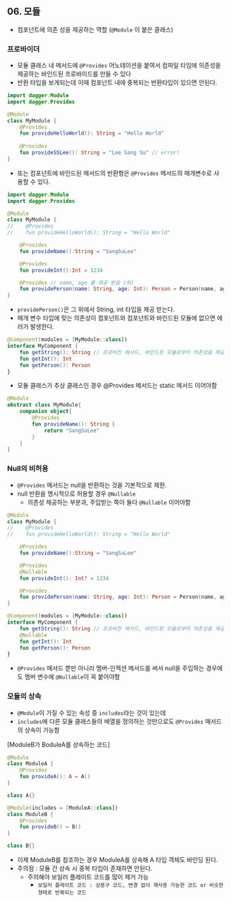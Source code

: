## 06. 모듈

- 컴포넌트에 의존 성을 제공하는 역할 (`@Module` 이 붙은 클래스)

### 프로바이더

- 모듈 클래스 내 메서드에 `@Provides` 어노테이션을 붙여서 컴파일 타임에 의존성을 제공하는 바인드된 프로바이드를 만들 수 있다
- 반환 타입을 보게되는데 이때 컴포넌트 내에 중복되는 반환타입이 있으면 안된다.

```kotlin
import dagger.Module
import dagger.Provides

@Module
class MyModule {
    @Provides
    fun provideHelloWorld(): String = "Hello World"
    
    @Provides
    fun provideSSLee(): String = "Lee Sang Su" // error!
}
```

- 또는 컴포넌트에 바인드된 메서드의 반환형은 `@Provides` 메서드의 매개변수로 사용할 수 있다.

```kotlin
import dagger.Module
import dagger.Provides

@Module
class MyModule {
//    @Provides
//    fun provideHelloWorld(): String = "Hello World"

    @Provides
    fun provideName():String = "SangSuLee"

    @Provides
    fun provideInt():Int = 1234

    @Provides // name, age 를 제공 받음 (위)
    fun providePerson(name: String, age: Int): Person = Person(name, age)
}
```

- `providePerson()`은 그 위에서 String, int 타입을 제공 받는다.
- 매개 변수 타입에 맞는 의존성이 컴포넌트와 컴포넌트와 바인드된 모듈에 없으면 에러가 발생한다.

```kotlin
@Component(modules = [MyModule::class])
interface MyComponent {
    fun getString(): String // 프로비전 메서드, 바인드된 모듈로부터 의존성을 제공
    fun getInt(): Int
    fun getPerson(): Person
}
```

- 모듈 클래스가 추상 클래스인 경우 @Provides 메서드는 static 메서드 이어야함

```kotlin
@Module
abstract class MyModule{
    companion object{
        @Provides
        fun provideName(): String {
            return "SangSuLee"
        }
    }
}
```

### Null의 비허용

- `@Provides` 메서드는 null을 반환하는 것을 기본적으로 제한.
- null 반환을 명시적으로 허용할 경우 `@Nullable`
    - 의존성 제공하는 부분과, 주입받는 쪽이 둘다 `@Nullable` 이어야함

```kotlin
@Module
class MyModule {
//    @Provides
//    fun provideHelloWorld(): String = "Hello World"

    @Provides
    fun provideName():String = "SangSuLee"

    @Provides
    @Nullable
    fun provideInt(): Int? = 1234

    @Provides
    fun providePerson(name: String, age: Int): Person = Person(name, age)
}
```

```kotlin
@Component(modules = [MyModule::class])
interface MyComponent {
    fun getString(): String // 프로비전 메서드, 바인드된 모듈로부터 의존성을 제공
    @Nullable
    fun getInt(): Int
    fun getPerson(): Person
}
```

- `@Provides` 매서드 뿐만 아니라 멤버-인젝션 메서드를 써서 null을 주입하는 경우에도 멤버 변수에 `@Nullable`이 꼭 붙어야함

### 모듈의 상속

- `@Module`이 가질 수 있는 속성 중 `includes`라는 것이 있는데
- `includes`에 다른 모듈 클래스들의 배열을 정의하는 것만으로도 `@Provides` 매서드의 상속이 가능함

[ModuleB가 BoduleA를 상속하는 코드]
```kotlin
@Module
class ModuleA {
    @Provides
    fun provideA(): A = A()
}

class A{}
```
```kotlin
@Module(includes = [ModuleA::class])
class ModuleB {
    @Provides
    fun provideB() = B()
}

class B{}
```

- 이제 ModuleB를 참조하는 경우 ModuleA를 상속해 A 타입 객체도 바인딩 된다.
- 주의점 : 모듈 간 상속 시 중복 타입이 존재하면 안된다.
    + 주의해야 보일러 플레이트 코드를 많이 제거 가능
        * `보일러 플레이트 코드 : 상용구 코드, 변경 없이 재사용 가능한 코드 or 비슷한 형태로 반복되는 코드`